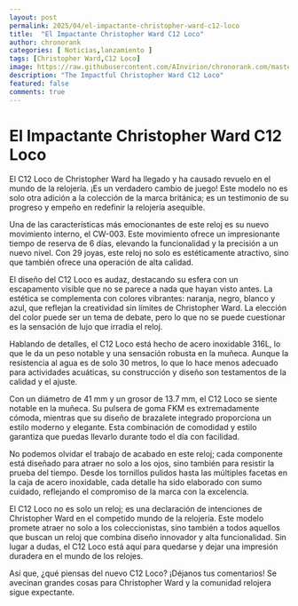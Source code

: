 ```yaml
---
layout: post
permalink: 2025/04/el-impactante-christopher-ward-c12-loco
title:  "El Impactante Christopher Ward C12 Loco"
author: chronorank
categories: [ Noticias,lanzamiento ]
tags: [Christopher Ward,C12 Loco]
image: https://raw.githubusercontent.com/AInvirion/chronorank.com/master/images/posts/20250423112209.png
description: "The Impactful Christopher Ward C12 Loco"
featured: false
comments: true
---
```

# El Impactante Christopher Ward C12 Loco

El C12 Loco de Christopher Ward ha llegado y ha causado revuelo en el mundo de la relojería. ¡Es un verdadero cambio de juego! Este modelo no es solo otra adición a la colección de la marca británica; es un testimonio de su progreso y empeño en redefinir la relojería asequible.

Una de las características más emocionantes de este reloj es su nuevo movimiento interno, el CW-003. Este movimiento ofrece un impresionante tiempo de reserva de 6 días, elevando la funcionalidad y la precisión a un nuevo nivel. Con 29 joyas, este reloj no solo es estéticamente atractivo, sino que también ofrece una operación de alta calidad. 

El diseño del C12 Loco es audaz, destacando su esfera con un escapamento visible que no se parece a nada que hayan visto antes. La estética se complementa con colores vibrantes: naranja, negro, blanco y azul, que reflejan la creatividad sin límites de Christopher Ward. La elección del color puede ser un tema de debate, pero lo que no se puede cuestionar es la sensación de lujo que irradia el reloj.

Hablando de detalles, el C12 Loco está hecho de acero inoxidable 316L, lo que le da un peso notable y una sensación robusta en la muñeca. Aunque la resistencia al agua es de solo 30 metros, lo que lo hace menos adecuado para actividades acuáticas, su construcción y diseño son testamentos de la calidad y el ajuste.

Con un diámetro de 41 mm y un grosor de 13.7 mm, el C12 Loco se siente notable en la muñeca. Su pulsera de goma FKM es extremadamente cómoda, mientras que su diseño de brazalete integrado proporciona un estilo moderno y elegante. Esta combinación de comodidad y estilo garantiza que puedas llevarlo durante todo el día con facilidad.

No podemos olvidar el trabajo de acabado en este reloj; cada componente está diseñado para atraer no solo a los ojos, sino también para resistir la prueba del tiempo. Desde los tornillos pulidos hasta las múltiples facetas en la caja de acero inoxidable, cada detalle ha sido elaborado con sumo cuidado, reflejando el compromiso de la marca con la excelencia.

El C12 Loco no es solo un reloj; es una declaración de intenciones de Christopher Ward en el competido mundo de la relojería. Este modelo promete atraer no solo a los coleccionistas, sino también a todos aquellos que buscan un reloj que combina diseño innovador y alta funcionalidad. Sin lugar a dudas, el C12 Loco está aquí para quedarse y dejar una impresión duradera en el mundo de los relojes.

Así que, ¿qué piensas del nuevo C12 Loco? ¡Déjanos tus comentarios! Se avecinan grandes cosas para Christopher Ward y la comunidad relojera sigue expectante.